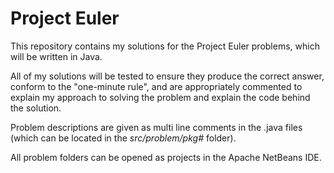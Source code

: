 # Project Euler
This repository contains my solutions for the Project Euler problems, which will be written in Java.

All of my solutions will be tested to ensure they produce the correct answer, conform to the "one-minute rule", and are appropriately commented to explain my approach to solving the problem and explain the code behind the solution.

Problem descriptions are given as multi line comments in the .java files (which can be located in the *src/problem/pkg#* folder). 

All problem folders can be opened as projects in the Apache NetBeans IDE.
